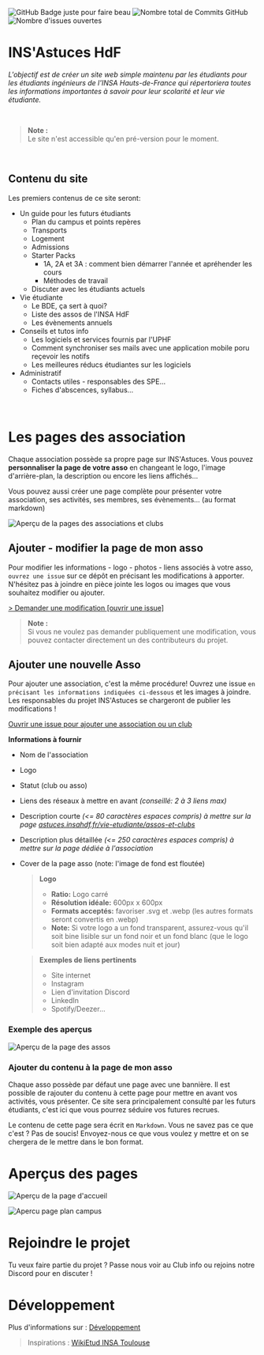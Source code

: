 ![GitHub Badge juste pour faire beau](https://img.shields.io/badge/INS'Astuces-HdF-pink?style=for-the-badge&logo=github&logoColor=white) 
![Nombre total de Commits GitHub](https://img.shields.io/github/commit-activity/t/billyTheSecond/INSAstuces?style=for-the-badge)
![Nombre d'issues ouvertes](https://img.shields.io/github/issues/billyTheSecond/INSAstuces?style=for-the-badge)

# INS'Astuces HdF 
_L'objectif est de créer un site web simple maintenu par les étudiants pour les étudiants ingénieurs de l'INSA Hauts-de-France qui répertoriera toutes les informations importantes à savoir pour leur scolarité et leur vie étudiante._

<br>

> **Note :**<br>
> Le site n'est accessible qu'en pré-version pour le moment.

<br>

## Contenu du site

Les premiers contenus de ce site seront:
- Un guide pour les futurs étudiants
    - Plan du campus et points repères
    - Transports
    - Logement
    - Admissions
    - Starter Packs
        - 1A, 2A et 3A : comment bien démarrer l'année et apréhender les cours
        - Méthodes de travail
    - Discuter avec les étudiants actuels
- Vie étudiante
    - Le BDE, ça sert à quoi?
    - Liste des assos de l'INSA HdF
    - Les évènements annuels
- Conseils et tutos info
    - Les logiciels et services fournis par l'UPHF
    - Comment synchroniser ses mails avec une application mobile poru reçevoir les notifs
    - Les meilleures réducs étudiantes sur les logiciels
- Administratif
    - Contacts utiles - responsables des SPE...
    - Fiches d'abscences, syllabus...



<br>

# Les pages des association
Chaque association possède sa propre page sur INS'Astuces. Vous pouvez **personnaliser la page de votre asso** en changeant le logo, l'image d'arrière-plan, la description ou encore les liens affichés... 

Vous pouvez aussi créer une page complète pour présenter votre association, ses activités, ses membres, ses évènements... (au format markdown)

![Aperçu de la pages des associations et clubs](readmefiles/apercu-page-assos.png)


## Ajouter - modifier la page de mon asso

Pour modifier les informations - logo - photos - liens associés à votre asso, `ouvrez une issue` sur ce dépôt en précisant les modifications à apporter. N'hésitez pas à joindre en pièce jointe les logos ou images que vous souhaitez modifier ou ajouter.

[> Demander une modification [ouvrir une issue]](https://github.com/billyTheSecond/INSAstuces/issues/new)

> **Note :**<br>
> Si vous ne voulez pas demander publiquement une modification, vous pouvez contacter directement un des contributeurs du projet.

## Ajouter une nouvelle Asso
Pour ajouter une association, c'est la même procédure! Ouvrez une issue `en précisant les informations indiquées ci-dessous` et les images à joindre. Les responsables du projet INS'Astuces se chargeront de publier les modifications !

[Ouvrir une issue pour ajouter une association ou un club](https://github.com/billyTheSecond/INSAstuces/issues/new)


**Informations à fournir**
- Nom de l'association
- Logo
- Statut (club ou asso)
- Liens des réseaux à mettre en avant _(conseillé: 2 à 3 liens max)_
- Description courte _(<= 80 caractères espaces compris) à mettre sur la page [astuces.insahdf.fr/vie-etudiante/assos-et-clubs](https://astuces.insahdf.fr/vie-etudiante/assos-et-clubs)_
- Description plus détaillée _(<= 250 caractères espaces compris) à mettre sur la page dédiée à l'association_
- Cover de la page asso (note: l'image de fond est floutée)


    > **Logo**
    > - **Ratio:** Logo carré <br/>
    > - **Résolution idéale:** 600px x 600px<br/>
    > - **Formats acceptés:** favoriser .svg et .webp  (les autres formats seront convertis en .webp) <br/>
    > - **Note:** Si votre logo a un fond transparent, assurez-vous qu'il soit bine lisible sur un fond noir et un fond blanc (que le logo soit bien adapté aux modes nuit et jour)

    >  **Exemples de liens pertinents**
    >- Site internet
    >- Instagram
    >- Lien d'invitation Discord
    >- LinkedIn
    >- Spotify/Deezer...


### Exemple des aperçus
![Aperçu de la page des assos](INSAstuces/static/img/insastuces/demo/exemple_grand_apercu.png)


### Ajouter du contenu à la page de mon asso
Chaque asso possède par défaut une page avec une bannière. Il est possible de rajouter du contenu à cette page pour mettre en avant vos activités, vous présenter. Ce site sera principalement consulté par les futurs étudiants, c'est ici que vous pourrez séduire vos futures recrues.

Le contenu de cette page sera écrit en `Markdown`. Vous ne savez pas ce que c'est ? Pas de soucis! Envoyez-nous ce que vous voulez y mettre et on se chergera de le mettre dans le bon format.


# Aperçus des pages

![Aperçu de la page d'accueil](readmefiles/apercu-site.png)

![Apercu page plan campus](readmefiles/apercu-plan-campus.png)


# Rejoindre le projet
Tu veux faire partie du projet ? Passe nous voir au Club info ou rejoins notre Discord pour en discuter !


# Développement
Plus d'informations sur : [Développement](INSAstuces/README.md)


> Inspirations : [WikiEtud INSA Toulouse](https://wiki.etud.insa-toulouse.fr/)